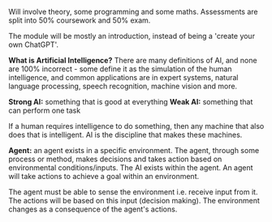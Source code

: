 Will involve theory, some programming and some maths.
Assessments are split into 50% coursework and 50% exam.

The module will be mostly an introduction, instead of being a 'create your own ChatGPT'.

**What is Artificial Intelligence?**
There are many definitions of AI, and none are 100% incorrect - some define it as the simulation of the human intelligence, and common applications are in expert systems, natural language processing, speech recognition, machine vision and more.

**Strong AI:** something that is good at everything
**Weak AI:** something that can perform one task

If a human requires intelligence to do something, then any machine that also does that is intelligent. AI is the discipline that makes these machines. 

**Agent:** an agent exists in a specific environment. The agent, through some process or method, makes decisions and takes action based on environmental conditions/inputs. The AI exists within the agent.
An agent will take actions to achieve a goal within an environment.

The agent must be able to sense the environment i.e. receive input from it. The actions will be based on this input (decision making). The environment changes as a consequence of the agent's actions.